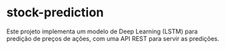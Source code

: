 # stock-prediction
Este projeto implementa um modelo de Deep Learning (LSTM) para predição de preços de ações, com uma API REST para servir as predições.
